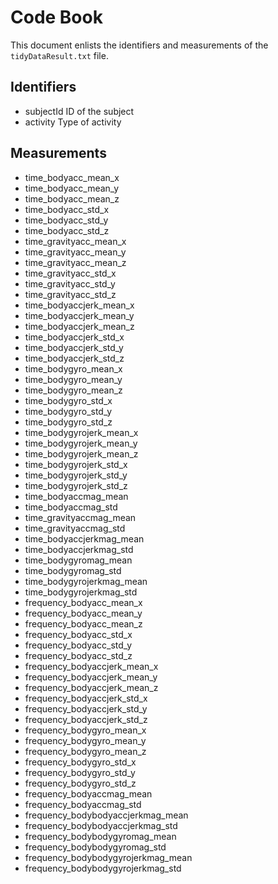 
# Code Book

This document enlists the identifiers and measurements of the  `tidyDataResult.txt` file.

## Identifiers

* subjectId  ID of the subject
* activity   Type of activity

## Measurements

* time_bodyacc_mean_x
* time_bodyacc_mean_y
* time_bodyacc_mean_z
* time_bodyacc_std_x
* time_bodyacc_std_y
* time_bodyacc_std_z
* time_gravityacc_mean_x
* time_gravityacc_mean_y
* time_gravityacc_mean_z
* time_gravityacc_std_x
* time_gravityacc_std_y
* time_gravityacc_std_z
* time_bodyaccjerk_mean_x
* time_bodyaccjerk_mean_y
* time_bodyaccjerk_mean_z
* time_bodyaccjerk_std_x
* time_bodyaccjerk_std_y
* time_bodyaccjerk_std_z
* time_bodygyro_mean_x
* time_bodygyro_mean_y
* time_bodygyro_mean_z
* time_bodygyro_std_x
* time_bodygyro_std_y
* time_bodygyro_std_z
* time_bodygyrojerk_mean_x
* time_bodygyrojerk_mean_y
* time_bodygyrojerk_mean_z
* time_bodygyrojerk_std_x
* time_bodygyrojerk_std_y
* time_bodygyrojerk_std_z
* time_bodyaccmag_mean
* time_bodyaccmag_std
* time_gravityaccmag_mean
* time_gravityaccmag_std
* time_bodyaccjerkmag_mean
* time_bodyaccjerkmag_std
* time_bodygyromag_mean
* time_bodygyromag_std
* time_bodygyrojerkmag_mean
* time_bodygyrojerkmag_std
* frequency_bodyacc_mean_x
* frequency_bodyacc_mean_y
* frequency_bodyacc_mean_z
* frequency_bodyacc_std_x
* frequency_bodyacc_std_y
* frequency_bodyacc_std_z
* frequency_bodyaccjerk_mean_x
* frequency_bodyaccjerk_mean_y
* frequency_bodyaccjerk_mean_z
* frequency_bodyaccjerk_std_x
* frequency_bodyaccjerk_std_y
* frequency_bodyaccjerk_std_z
* frequency_bodygyro_mean_x
* frequency_bodygyro_mean_y
* frequency_bodygyro_mean_z
* frequency_bodygyro_std_x
* frequency_bodygyro_std_y
* frequency_bodygyro_std_z
* frequency_bodyaccmag_mean
* frequency_bodyaccmag_std
* frequency_bodybodyaccjerkmag_mean
* frequency_bodybodyaccjerkmag_std
* frequency_bodybodygyromag_mean
* frequency_bodybodygyromag_std
* frequency_bodybodygyrojerkmag_mean
* frequency_bodybodygyrojerkmag_std
